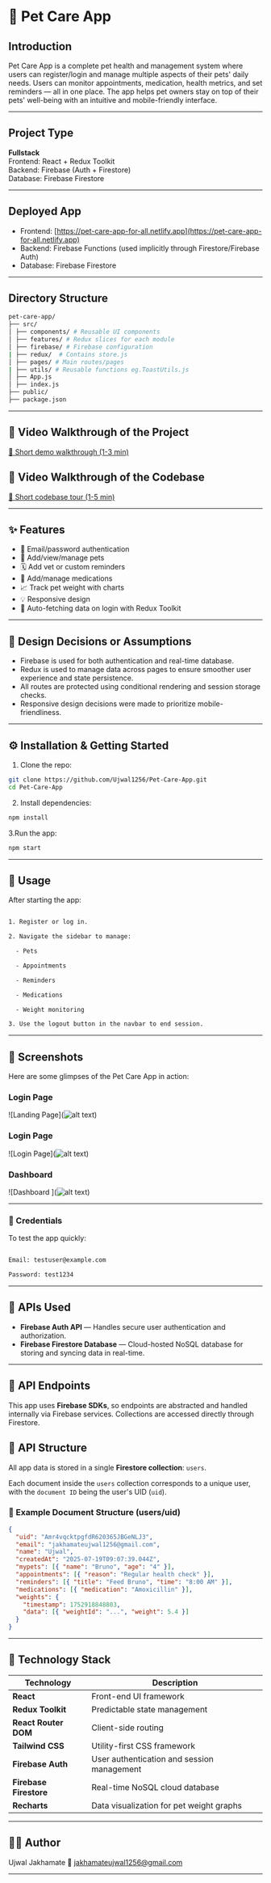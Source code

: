 # 🐾 Pet Care App

## Introduction

Pet Care App is a complete pet health and management system where users can register/login and manage multiple aspects of their pets' daily needs. Users can monitor appointments, medication, health metrics, and set reminders — all in one place. The app helps pet owners stay on top of their pets' well-being with an intuitive and mobile-friendly interface.

---

## Project Type

**Fullstack**  
Frontend: React + Redux Toolkit  
Backend: Firebase (Auth + Firestore)  
Database: Firebase Firestore

---

## Deployed App

- Frontend: [https://pet-care-app-for-all.netlify.app](https://pet-care-app-for-all.netlify.app)
- Backend: Firebase Functions (used implicitly through Firestore/Firebase Auth)
- Database: Firebase Firestore

---

## Directory Structure

```bash
pet-care-app/
├── src/
│ ├── components/ # Reusable UI components
│ ├── features/ # Redux slices for each module
│ ├── firebase/ # Firebase configuration
| ├── redux/  # Contains store.js
│ ├── pages/ # Main routes/pages
| ├── utils/ # Reusable functions eg.ToastUtils.js
│ ├── App.js
│ ├── index.js
├── public/
├── package.json

```

---

## 🎥 Video Walkthrough of the Project

[🔗 Short demo walkthrough (1-3 min)](https://your-video-link.com)

## 🧠 Video Walkthrough of the Codebase

[🔗 Short codebase tour (1-5 min)](https://your-code-video-link.com)

---

## ✨ Features

- 🔐 Email/password authentication
- 🐶 Add/view/manage pets
- 🗓 Add vet or custom reminders
- 💊 Add/manage medications
- 📈 Track pet weight with charts
- 💡 Responsive design
- 🔄 Auto-fetching data on login with Redux Toolkit

---

## 📐 Design Decisions or Assumptions

- Firebase is used for both authentication and real-time database.
- Redux is used to manage data across pages to ensure smoother user experience and state persistence.
- All routes are protected using conditional rendering and session storage checks.
- Responsive design decisions were made to prioritize mobile-friendliness.

---

## ⚙️ Installation & Getting Started

1. Clone the repo:

```bash
git clone https://github.com/Ujwal1256/Pet-Care-App.git
cd Pet-Care-App
```

2. Install dependencies:

```bash
npm install
```

3.Run the app:

```bash
npm start
```

---

## 🚀 Usage

After starting the app:

```bash

1. Register or log in.

2. Navigate the sidebar to manage:

  - Pets

  - Appointments

  - Reminders

  - Medications

  - Weight monitoring

3. Use the logout button in the navbar to end session.

```

---

## 📸 Screenshots

Here are some glimpses of the Pet Care App in action:

### Login Page

![Landing Page](![alt text](image.png))

### Login Page

![Login Page](![alt text](image-1.png))

### Dashboard

![Dashboard ](![alt text](image-2.png))

---

### 🔑 Credentials

To test the app quickly:

```bash

Email: testuser@example.com

Password: test1234

```
---
## 🔗 APIs Used

- **Firebase Auth API** — Handles secure user authentication and authorization.
- **Firebase Firestore Database** — Cloud-hosted NoSQL database for storing and syncing data in real-time.

---

## 🔌 API Endpoints

This app uses **Firebase SDKs**, so endpoints are abstracted and handled internally via Firebase services. Collections are accessed directly through Firestore.

## 🔌 API Structure

All app data is stored in a single **Firestore collection**: `users`.

Each document inside the `users` collection corresponds to a unique user, with the `document ID` being the user's UID (`uid`).

### 📂 Example Document Structure (users/uid)

```json
{
  "uid": "Amr4vqcktpgfdR620365JBGeNLJ3",
  "email": "jakhamateujwal1256@gmail.com",
  "name": "Ujwal",
  "createdAt": "2025-07-19T09:07:39.044Z",
  "mypets": [{ "name": "Bruno", "age": "4" }],
  "appointments": [{ "reason": "Regular health check" }],
  "reminders": [{ "title": "Feed Bruno", "time": "8:00 AM" }],
  "medications": [{ "medication": "Amoxicillin" }],
  "weights": {
    "timestamp": 1752918848803,
    "data": [{ "weightId": "...", "weight": 5.4 }]
  }
}
```
---

## 🧰 Technology Stack

| Technology              | Description                                |
|-------------------------|--------------------------------------------|
| **React**               | Front-end UI framework                     |
| **Redux Toolkit**       | Predictable state management               |
| **React Router DOM**    | Client-side routing                        |
| **Tailwind CSS**        | Utility-first CSS framework                |
| **Firebase Auth**       | User authentication and session management |
| **Firebase Firestore**  | Real-time NoSQL cloud database             |
| **Recharts**            | Data visualization for pet weight graphs   |

---

## 👨‍💻 Author
Ujwal Jakhamate
📧 jakhamateujwal1256@gmail.com

---